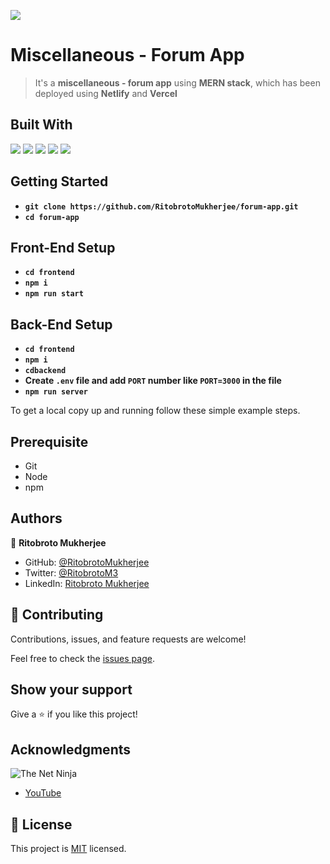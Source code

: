 ![](https://img.shields.io/badge/Ritobroto-Mukherjee-yellow?labelColor=blue)

# Miscellaneous - Forum App

> It's a **miscellaneous - forum app** using **MERN stack**, which has been deployed using **Netlify** and **Vercel**

## Built With

![](https://img.shields.io/badge/ReactJS-blue)&nbsp;![](https://img.shields.io/badge/Node-green)&nbsp;![](https://img.shields.io/badge/Github-yellow)&nbsp;![](https://img.shields.io/badge/Express-red)&nbsp;![](https://img.shields.io/badge/MongoDB-green)


## Getting Started

- **`git clone https://github.com/RitobrotoMukherjee/forum-app.git`**
- **`cd forum-app`**

## Front-End Setup

- **`cd frontend`**
- **`npm i`**
- **`npm run start`**

## Back-End Setup
- **`cd frontend`**
- **`npm i`**
- **`cdbackend`**
- **Create `.env` file and add `PORT` number like `PORT=3000` in the file**
- **`npm run server`**

To get a local copy up and running follow these simple example steps.

## Prerequisite

- Git
- Node
- npm

## Authors

👤 **Ritobroto Mukherjee**

- GitHub: [@RitobrotoMukherjee](https://github.com/RitobrotoMukherjee)
- Twitter: [@RitobrotoM3](https://twitter.com/RitobrotoM3)
- LinkedIn: [Ritobroto Mukherjee](https://www.linkedin.com/in/ritobroto-mukherjee-519148ba/)

## 🤝 Contributing

Contributions, issues, and feature requests are welcome!

Feel free to check the [issues page](../../issues/).

## Show your support

Give a ⭐️ if you like this project!

## Acknowledgments

![The Net Ninja](https://img.shields.io/badge/NET-NINJA-000?style=for-the-badge&labelColor=red)
- [YouTube](https://www.youtube.com/c/TheNetNinja)

## 📝 License

This project is [MIT](./MIT.md) licensed.
